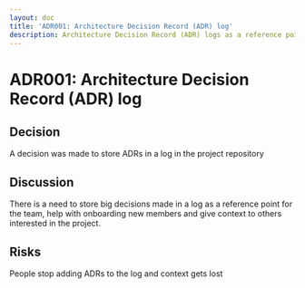 ```yaml
---
layout: doc
title: 'ADR001: Architecture Decision Record (ADR) log'
description: Architecture Decision Record (ADR) logs as a reference point for the team
---
```


# ADR001: Architecture Decision Record (ADR) log

## Decision

A decision was made to store ADRs in a log in the project repository

## Discussion

There is a need to store big decisions made in a log as a reference point for
the team, help with onboarding new members and give context to others interested
in the project.

## Risks

People stop adding ADRs to the log and context gets lost
